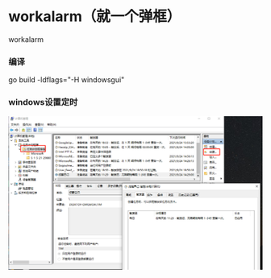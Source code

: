 # workalarm（就一个弹框）
workalarm  
### 编译
go build  -ldflags="-H windowsgui"
### windows设置定时  
![img.png](img.png)
